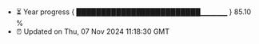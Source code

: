 - ⏳ Year progress { █████████████████████████▁▁▁▁▁ } 85.10 %
- ⏰ Updated on Thu, 07 Nov 2024 11:18:30 GMT

